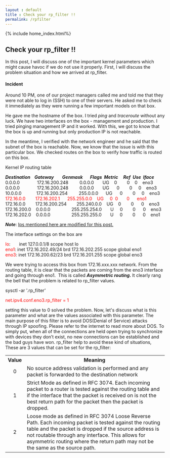 ```yaml
---
layout : default
title : Check your rp_filter !!
permalink: /rpfilter
---
```

{% include home_index.html%}
## Check your rp_filter !!




In this post, I will discuss one of the important kernel parameters which might cause havoc if we do not use it properly. First, I will discuss the problem situation and how we arrived at rp_filter.
<h4>Incident</h4>
Around 10 PM, one of our project managers called me and told me that they were not able to log in (SSH) to one of their servers. He asked me to check it immediately as they were running a few important models on that box.

He gave me the hostname of the box. I tried <em>ping</em> and <em>traceroute</em> without any luck. We have two interfaces on the box - management and production. I tried pinging management IP and it worked. With this, we got to know that the box is up and running but only production IP is not reachable.

In the meantime, I verified with the network engineer and he said that the subnet of the box is reachable. Now, we know that the issue is with this particular box. We checked routes on the box to verify how traffic is routed on this box.

Kernel IP routing table

<em><strong>Destination    Gateway        Genmask       Flags  Metric     Ref  Use  Iface</strong></em><br>
0.0.0.0              172.16.200.248         0.0.0.0       UG      0        0     0    eno3<br>
0.0.0.0              172.16.200.248         0.0.0.0       UG      0        0     0    eno3<br>
10.0.0.0            172.16.200.254         255.0.0.0      UG      0        0     0    eno3<br>
<span style="color:#ff0000;">172.16.0.0        172.16.202.1      255.255.0.0    UG     0   0       0      eno1</span><br>
172.16.0.0        172.16.200.254        255.240.0.0    		UG    0        0      0    eno3<br>
172.16.200.0    0.0.0.0                 255.255.254.0       U     0        0      0    eno3<br>
172.16.202.0    0.0.0.0                 255.255.255.0       U     0        0      0    eno1<br>

<strong><em>Note</em></strong>: <span style="text-decoration:underline;">Ips mentioned here are modified for this post.</span>

The interface settings on the box are

<span style="color:#ff0000;">lo</span>:       inet 127.0.0.1/8 scope host lo<br>
<span style="color:#ff0000;">eno1</span>: inet 172.16.202.49/24 brd 172.16.202.255 scope global eno1<br>
<span style="color:#ff0000;">eno3</span>: inet 172.16.200.62/23 brd 172.16.201.255 scope global eno3<br>

We were trying to access this box from 172.16.xxx.xxx network. From the routing table, it is clear that the packets are coming from the eno3 interface and going through eno1.  This is called <em><strong>Asymmetric routing. </strong></em>It clearly rang the bell that the problem is related to rp_filter values.

sysctl -ar '\.rp_filter'

<span style="color:#ff0000;">net.ipv4.conf.eno3.rp_filter = 1</span>

setting this value to 0 solved the problem. Now, let's discuss what is this parameter and what are the values associated with this parameter. The main purpose of this filter is to avoid DOS(Denial of Service) attacks through IP spoofing. Please refer to the internet to read more about DOS. To simply put, when all of the connections are held open trying to synchronize with devices they don’t exist, no new connections can be established and the bad guys have won. rp_filter help to avoid these kind of situations, These are 3 values that can be set for the <span class="s1">rp_filter</span>:
<table>
<tbody>
<tr>
<th style="text-align:center;">Value</th>
<th style="text-align:center;">Meaning</th>
</tr>
<tr>
<td style="text-align:center;">0</td>
<td>No source address validation is performed and any packet is forwarded to the destination network</td>
</tr>
<tr>
<td style="text-align:center;">1</td>
<td>Strict Mode as defined in RFC 3074. Each incoming packet to a router is tested against the routing table and if the interface that the packet is received on is not the best return path for the packet then the packet is dropped.</td>
</tr>
<tr>
<td style="text-align:center;">2</td>
<td>Loose mode as defined in RFC 3074 Loose Reverse Path. Each incoming packet is tested against the routing table and the packet is dropped if the source address is not routable through any interface. This allows for asymmetric routing where the return path may not be the same as the source path.</td>
</tr>
</tbody>
</table>